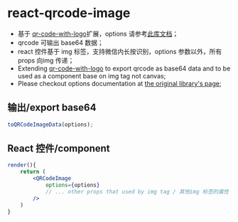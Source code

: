 # react-qrcode-image

- 基于 [qr-code-with-logo](https://www.npmjs.com/package/qr-code-with-logo)扩展，options 请参考[此库文档](https://www.npmjs.com/package/qr-code-with-logo#%E4%BA%8C%E3%80%81%E4%BD%BF%E7%94%A8%E6%96%B9%E6%B3%95%EF%BC%9A)；
- qrcode 可输出 base64 数据；
- react 控件基于 img 标签，支持微信内长按识别，options 参数以外，所有props 向img 传递；
- Extending [qr-code-with-logo](https://www.npmjs.com/package/qr-code-with-logo) to export qrcode as base64 data and to be used as a component base on img tag not canvas;
- Please checkout options documentation at [the original library's page](https://www.npmjs.com/package/qr-code-with-logo#%E4%BA%8C%E3%80%81%E4%BD%BF%E7%94%A8%E6%96%B9%E6%B3%95%EF%BC%9A);

## 输出/export base64

```js
toQRCodeImageData(options);
```

## React 控件/component

```jsx
render(){
    return (
        <QRCodeImage
            options={options}
            // ... other props that used by img tag / 其他img 标签的属性
        />
    )
}
```
